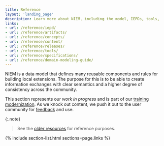 ```yaml
---
title: Reference
layout: 'landing_page'
description: Learn more about NIEM, including the model, IEPDs, tools, and specifications.
links:
- url: /reference/iepd/
- url: /reference/artifacts/
- url: /reference/concepts/
- url: /reference/content/
- url: /reference/releases/
- url: /reference/tools/
- url: /reference/specifications/
- url: /reference/domain-modeling-guide/
---
```


NIEM is a data model that defines many reusable components and rules for building local extensions.  The purpose for this is to be able to create information exchanges with clear semantics and a higher degree of consistency across the community.

This section represents our *work in progress* and is part of our [training modernization](http://niem.github.io/training/). As we knock out content, we push it out to the user community for [feedback](https://github.com/NIEM/NIEM.github.io/issues) and use.

{:.note}
>See the [older resources](https://www.niem.gov/techhub/iepd-resources) for reference purposes.

{% include section-list.html sections=page.links %}
